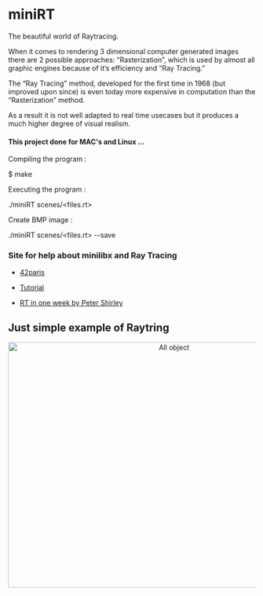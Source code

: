 # miniRT
The beautiful world of Raytracing.

When it comes to rendering 3 dimensional computer generated images there are 2 possible approaches: “Rasterization”, which is used by almost all graphic engines because of it’s efficiency and “Ray Tracing.”

The “Ray Tracing” method, developed for the first time in 1968 (but improved upon since) is even today more expensive in computation than the “Rasterization” method.

As a result it is not well adapted to real time usecases but it produces a much higher degree of visual realism.

<h4>This project done for MAC's and Linux ...</h4>

Compiling the program :

$ make

Executing the program :

./miniRT scenes/<files.rt>

Create BMP image :

./miniRT scenes/<files.rt> --save

<h3>Site for help about minilibx and Ray Tracing</h3>

- <a href="https://github.com/42Paris/minilibx-linux">42paris</a>

- <a href="https://harm-smits.github.io/42docs/libs/minilibx">Tutorial</a>

- <a href="https://raytracing.github.io/books/RayTracingInOneWeekend.html">RT in one week by Peter Shirley</a>

<h2>Just simple example of Raytring</h2>

<p align="center">
  <img width="660" height="500" src="/scenes/all_obj.bmp" alt="All object"/>
</p>

